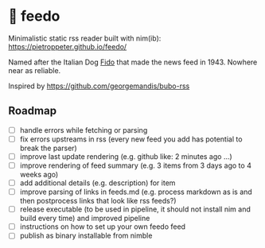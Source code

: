 # 🐶 feedo

Minimalistic static rss reader built with nim(ib): https://pietroppeter.github.io/feedo/

Named after the Italian Dog [Fido](https://en.wikipedia.org/wiki/Fido_(dog)) that made the news feed in 1943. Nowhere near as reliable.

Inspired by https://github.com/georgemandis/bubo-rss

## Roadmap

- [ ] handle errors while fetching or parsing
- [ ] fix errors upstreams in rss (every new feed you add has potential to break the parser)
- [ ] improve last update rendering (e.g. github like: 2 minutes ago ...)
- [ ] improve rendering of feed summary (e.g. 3 items from 3 days ago to 4 weeks ago)
- [ ] add additional details (e.g. description) for item
- [ ] improve parsing of links in feeds.md (e.g. process markdown as is and then postprocess links that look like rss feeds?)
- [ ] release executable (to be used in pipeline, it should not install nim and build every time) and improved pipeline
- [ ] instructions on how to set up your own feedo feed
- [ ] publish as binary installable from nimble

<!--
Dev notes:

Took me more than 10 minutes to develop since, on my windows laptop with Nim 1.6
- fetch with stdlib nim did not work because of missing certificates
- even downloading certificate did not work (need to add in path to use with nim r, would be enough to put it next to exe with nim c -r but still did not work)
- puppy did not work without using libCurl
- downloaded libcurl for windows (need to rename)
- then finally fetching would work and tried parsing with FeedNim (seems more updated, more stars) would not work (some bug)
- finally using rss-nim (with puppy using libcurl - having downloaded and renamed libcurl.ddl) works!

Also for the pipeline: I do not know why, but peaceiris publish pipeline does not seem to work when publish folder is '.'
-->
